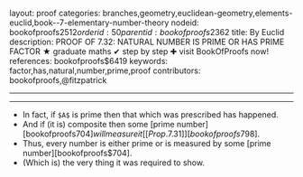 layout: proof
categories: branches,geometry,euclidean-geometry,elements-euclid,book--7-elementary-number-theory
nodeid: bookofproofs$2512
orderid: 50
parentid: bookofproofs$2362
title: By Euclid
description: PROOF OF 7.32: NATURAL NUMBER IS PRIME OR HAS PRIME FACTOR &#9733; graduate maths &#10004; step by step &#10010; visit BookOfProofs now!
references: bookofproofs$6419
keywords: factor,has,natural,number,prime,proof
contributors: bookofproofs,@fitzpatrick

---


---



* In fact, if `$A$` is prime then that which was prescribed has happened.
* And if (it is) composite then some [prime number][bookofproofs$704] will measure it [[Prop. 7.31]][bookofproofs$798].
* Thus, every number is either prime or is measured by some [prime number][bookofproofs$704].
* (Which is) the very thing it was required to show.
